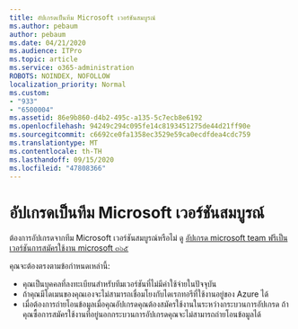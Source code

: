 ```yaml
---
title: อัปเกรดเป็นทีม Microsoft เวอร์ชันสมบูรณ์
ms.author: pebaum
author: pebaum
ms.date: 04/21/2020
ms.audience: ITPro
ms.topic: article
ms.service: o365-administration
ROBOTS: NOINDEX, NOFOLLOW
localization_priority: Normal
ms.custom:
- "933"
- "6500004"
ms.assetid: 86e9b860-d4b2-495c-a135-5c7ecb8e6192
ms.openlocfilehash: 94249c294c095fe14c8193451275de44d21ff90e
ms.sourcegitcommit: c6692ce0fa1358ec3529e59ca0ecdfdea4cdc759
ms.translationtype: MT
ms.contentlocale: th-TH
ms.lasthandoff: 09/15/2020
ms.locfileid: "47808366"
---
```

# <a name="upgrade-to-the-full-version-of-microsoft-teams"></a>อัปเกรดเป็นทีม Microsoft เวอร์ชันสมบูรณ์

ต้องการอัปเกรดจากทีม Microsoft เวอร์ชันสมบูรณ์หรือไม่ ดู [อัปเกรด microsoft team ฟรีเป็นเวอร์ชันการสมัครใช้งาน microsoft ๓๖๕](https://docs.microsoft.com/microsoftteams/upgrade-freemium)

คุณจะต้องตรงตามข้อกำหนดเหล่านี้:

- คุณเป็นบุคคลที่ลงทะเบียนสำหรับทีมเวอร์ชันที่ไม่มีค่าใช้จ่ายในปัจจุบัน
- ถ้าคุณมีโดเมนของคุณเองจะไม่สามารถเชื่อมโยงกับไดเรกทอรีที่ใช้งานอยู่ของ Azure ได้
- เมื่อต้องการถ่ายโอนข้อมูลเมื่อคุณอัปเกรดคุณต้องสมัครใช้งานในระหว่างกระบวนการอัปเกรด ถ้าคุณซื้อการสมัครใช้งานที่อยู่นอกกระบวนการอัปเกรดคุณจะไม่สามารถถ่ายโอนข้อมูลได้
